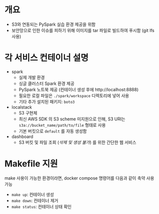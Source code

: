# 개요
- S3와 연동되는 PySpark 실습 환경 제공을 위함
- 보안망으로 인한 이슈를 피하기 위해 이미지를 tar 파일로 빌드하여 푸시함 (git lfs 사용)

# 각 서비스 컨테이너 설명
- spark
    - 실제 개발 환경
    - 싱글 클러스터 Spark 환경 제공
    - PySpark 노트북 제공 (컨테이너 생성 후에 http://localhost:8888)
    - 필요한 로컬 파일은 `./spark/workspace` 디렉토리에 넣어 사용
    - 기타 추가 설치된 패키지: `boto3`
- localstack
    - S3 구현체
    - 최신 AWS SDK 의 S3 scheme 미지원으로 인해, S3 URI는 `s3a://bucket_name/path/to/file` 형태로 사용
    - 기본 버킷으로 `default` 를 자동 생성함
- dashboard
    - S3 버킷 및 파일 조회 (*삭제 및 생성 불가*) 를 위한 간단한 웹 서비스

# Makefile 지원
make 사용이 가능한 환경이라면, docker compose 명령어를 다음과 같이 축약 사용 가능
- `make up`: 컨테이너 생성
- `make down`: 컨테이너 제거
- `make status`: 컨테이너 상태 확인